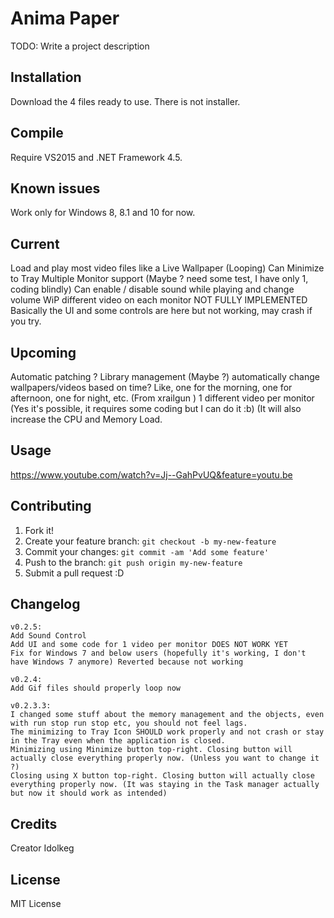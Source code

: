 # Anima Paper

TODO: Write a project description

## Installation

Download the 4 files ready to use.
There is not installer.

## Compile

Require VS2015 and .NET Framework 4.5.

## Known issues

Work only for Windows 8, 8.1 and 10 for now.

## Current

Load and play most video files like a Live Wallpaper (Looping)
Can Minimize to Tray
Multiple Monitor support (Maybe ? need some test, I have only 1, coding blindly)
Can enable / disable sound while playing and change volume
WiP different video on each monitor NOT FULLY IMPLEMENTED Basically the UI and some controls are here but not working, may crash if you try.

## Upcoming

Automatic patching ?
Library management (Maybe ?)
automatically change wallpapers/videos based on time? Like, one for the morning, one for afternoon, one for night, etc. (From xrailgun )
1 different video per monitor (Yes it's possible, it requires some coding but I can do it :b) (It will also increase the CPU and Memory Load.


## Usage

https://www.youtube.com/watch?v=Jj--GahPvUQ&feature=youtu.be

## Contributing

1. Fork it!
2. Create your feature branch: `git checkout -b my-new-feature`
3. Commit your changes: `git commit -am 'Add some feature'`
4. Push to the branch: `git push origin my-new-feature`
5. Submit a pull request :D

## Changelog

	v0.2.5: 
	Add Sound Control
	Add UI and some code for 1 video per monitor DOES NOT WORK YET
	Fix for Windows 7 and below users (hopefully it's working, I don't have Windows 7 anymore) Reverted because not working
	
	v0.2.4: 
	Add Gif files should properly loop now
	
	v0.2.3.3:
	I changed some stuff about the memory management and the objects, even with run stop run stop etc, you should not feel lags.
	The minimizing to Tray Icon SHOULD work properly and not crash or stay in the Tray even when the application is closed.
	Minimizing using Minimize button top-right. Closing button will actually close everything properly now. (Unless you want to change it ?)
	Closing using X button top-right. Closing button will actually close everything properly now. (It was staying in the Task manager actually but now it should work as intended) 
	
## Credits

Creator Idolkeg

## License

MIT License